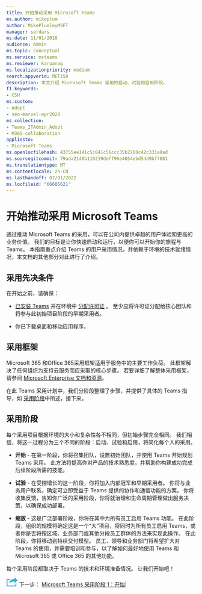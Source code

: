 ```yaml
---
title: 开始推动采用 Microsoft Teams
ms.author: mikeplum
author: MikePlumleyMSFT
manager: serdars
ms.date: 11/01/2018
audience: Admin
ms.topic: conceptual
ms.service: msteams
ms.reviewer: karuanag
ms.localizationpriority: medium
search.appverid: MET150
description: 本文介绍 Microsoft Teams 采用的启动、试验和启用阶段。
f1.keywords:
- CSH
ms.custom:
- Adopt
- seo-marvel-apr2020
ms.collection:
- Teams_ITAdmin_Adopt
- M365-collaboration
appliesto:
- Microsoft Teams
ms.openlocfilehash: 43755ee141c5c841c56ccc35b2700c42c331a8ad
ms.sourcegitcommit: 79ada2140b110239deff96e4854ebd5dd9b77881
ms.translationtype: MT
ms.contentlocale: zh-CN
ms.lasthandoff: 07/01/2022
ms.locfileid: "66605621"
---
```

# <a name="get-started-driving-adoption-of-microsoft-teams"></a>开始推动采用 Microsoft Teams

通过推动 Microsoft Teams 的采用，可以在公司内提供卓越的用户体验和更高的业务价值。 我们的目标是让你快速启动和运行，以便你可以开始你的旅程与 Teams。 本指南重点介绍 Teams 的用户采用情况，并依赖于环境的技术就绪情况，本文档的其他部分对此进行了介绍。

## <a name="adoption-prerequisites"></a>采用先决条件

在开始之前，请确保：

- [已安装 Teams](get-clients.md) 并在环境中 [分配许可证](/office365/servicedescriptions/teams-service-description) 。 至少应将许可证分配给核心团队和将参与此初始项目阶段的早期采用者。

- 你已下载桌面和移动应用程序。 

## <a name="adoption-framework"></a>采用框架

Microsoft 365 和Office 365采用框架适用于服务中的主要工作负荷。 此框架解决了任何组织为支持云服务而应采取的核心步骤。 若要详细了解整体采用框架，请参阅 [Microsoft Enterprise 文档和资源](/microsoft-365/enterprise/)。 

在此 Teams 采用计划中，我们分阶段整理了步骤，并提供了具体的 Teams 指导，如 [采用阶段](#adoption-phases)中所述，接下来。

## <a name="adoption-phases"></a>采用阶段 

每个采用项目根据环境的大小和复杂性各不相同，但初始步骤完全相同。 我们相信，将这一过程分为三个不同的阶段：启动、试验和启用，将简化每个人的采用。  

- **开始** - 在第一阶段，你将召集团队，设置初始团队，并使用 Teams 开始规划 Teams 采用。 此方法将提高你对产品的技术熟悉度，并帮助你构建成功完成后续阶段所需的技能。 

- **试验** - 在受控增长的这一阶段，你将加入内部冠军和早期采用者。 你将与业务用户联系，确定可立即受益于 Teams 提供的协作和通信功能的方案。 你将收集反馈，告知你广泛的采用阶段，你将就治理和生命周期管理做出服务决策，以确保成功部署。

- **缩放** - 这是广泛部署阶段，你将在其中为所有员工启用 Teams 功能。 在此阶段，组织的规模将确定这是一个“大”项目，将同时为所有员工启用 Teams，或者你是否将按区域、业务部门或其他分段员工群体的方法来实现此操作。 在此阶段，你将移动到持续交付模型。 员工、领导和业务部门将希望扩大对 Teams 的使用，并需要培训和参与，以了解如何最好地使用 Teams 和 Microsoft 365 或 Office 365 的其他功能。

每个采用阶段都取决于 Teams 的技术和环境准备情况。 让我们开始吧！


![表示下一步的图标。](media/teams-adoption-next-icon.png) 下一步：        [Microsoft Teams 采用阶段 1：开始](teams-adoption-phase1.md)|